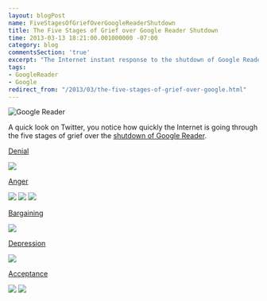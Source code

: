 ```yaml
---
layout: blogPost
name: FiveStagesOfGriefOverGoogleReaderShutdown
title: The Five Stages of Grief over Google Reader Shutdown
time: 2013-03-13 18:21:00.001000000 -07:00
category: blog
commentsSection: 'true'
excerpt: "The Internet instant response to the shutdown of Google Reader"
tags:
- GoogleReader
- Google
redirect_from: "/2013/03/the-five-stages-of-grief-over-google.html"
---
```

<img class="imageOnRight" title="Google Reader" src="{{ site.imgFolder_blog }}{{ page.name }}/GoogleReaderLogo.jpg">

A quick look on Twitter, you notice how quickly the Internet is going through the five stages of grief over the [shutdown of Google Reader](http://googleblog.blogspot.ca/2013/03/a-second-spring-of-cleaning.html).

[Denial](http://en.wikipedia.org/wiki/Denial)

 <img class="imageInCenter" src="{{ site.imgFolder_blog }}{{ page.name }}/Tweets-1-01.png">

[Anger](http://en.wikipedia.org/wiki/Anger)

<img class="imageInCenter" src="{{ site.imgFolder_blog }}{{ page.name }}/Tweets-2-01.png">
<img class="imageInCenter" src="{{ site.imgFolder_blog }}{{ page.name }}/Tweets-2-02.png">
<img class="imageInCenter" src="{{ site.imgFolder_blog }}{{ page.name }}/Tweets-2-03.png">

[Bargaining](http://en.wikipedia.org/wiki/Bargaining)

<img class="imageInCenter" src="{{ site.imgFolder_blog }}{{ page.name }}/Tweets-3-01.png">

[Depression](http://en.wikipedia.org/wiki/Depression_(mood))

<img class="imageInCenter" src="{{ site.imgFolder_blog }}{{ page.name }}/Tweets-4-01.png">

[Acceptance](http://en.wikipedia.org/wiki/Acceptance)

<img class="imageInCenter" src="{{ site.imgFolder_blog }}{{ page.name }}/Tweets-5-01.png">
<img class="imageInCenter" src="{{ site.imgFolder_blog }}{{ page.name }}/Tweets-5-01.png">
